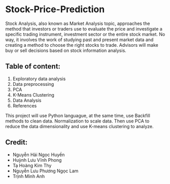 # Stock-Price-Prediction

Stock Analysis, also known as Market Analysis topic, approaches the method that investors or traders use to evaluate the price and investigate a specific trading instrument, investment sector or the entire stock market. No way, it involves the work of studying past and present market data and creating a method to choose the right stocks to trade. Advisors will make buy or sell decisions based on stock information analysis.

## Table of content:
1. Exploratory data analysis
2. Data preprocessing
3. PCA
4. K-Means Clustering
5. Data Analysis
6. References

This project will use Python languague, at the same time, use Backfill methods to clean data. Normalization to scale data. Then use PCA to reduce the data dimensionality and use K-means clustering to analyze.

## Credit:
- Nguyễn Hải Ngọc Huyền
- Huỳnh Lưu Vĩnh Phong
- Tạ Hoàng Kim Thy
- Nguyễn Lưu Phương Ngọc Lam
- Trịnh Minh Anh
